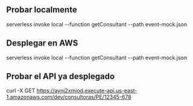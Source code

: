 ## Probar localmente
serverless invoke local --function getConsultant --path event-mock.json

## Desplegar en AWS
serverless invoke local --function getConsultant --path event-mock.json

## Probar el API ya desplegado
curl -X GET https://aynj2xmjod.execute-api.us-east-1.amazonaws.com/dev/consultoras/PE/12345-678
